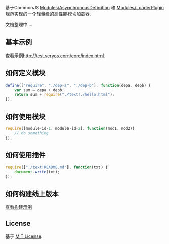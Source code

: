 
基于CommonJS <a href="" target="_blank">Modules/AsynchronousDefinition</a> 和 <a href="" target="_blank">Modules/LoaderPlugin </a>规范实现的一个轻量级的高性能模块加载器.

文档整理中 ...


## 基本示例

查看示例<a href="http://test.veryos.com/core/index.html" target="_blank">http://test.veryos.com/core/index.html</a>.

## 如何定义模块

```js
define(["require", "./dep-a", "./dep-b"], function(depa, depb) {
	var sum = depa + depb;
	return sum + require("./text!./hello.html");
});
```

## 如何使用模块

```js
require([module-id-1, module-id-2], function(mod1, mod2){
	// do something
});
```

## 如何使用插件

```js
require(["./text!README.md"], function(txt) {
	document.write(txt);
});
```

## 如何构建线上版本

<a href="//github.com/yessky/builder-demo">查看构建示例</a>

## License

基于 <a href="http://veryos.com/lab/license" target="_blank">MIT License</a>.
